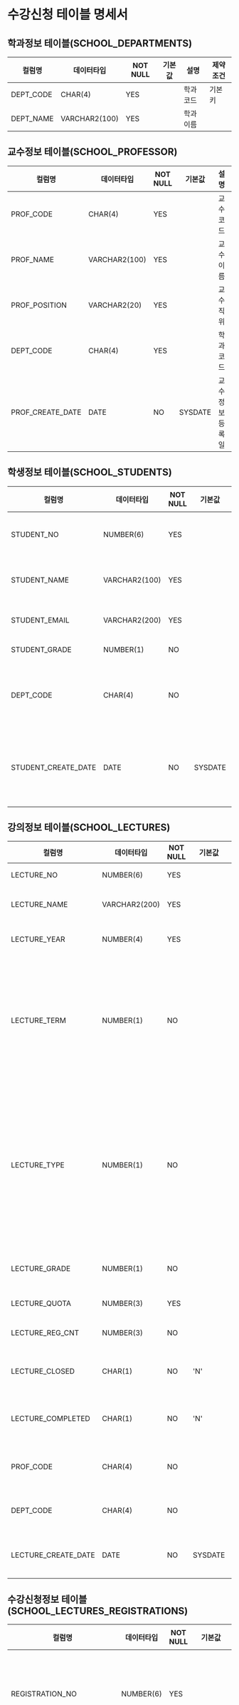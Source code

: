 # 수강신청 테이블 명세서

## 학과정보 테이블(SCHOOL_DEPARTMENTS)
| 컬럼명 | 데이터타입 | NOT NULL | 기본값 | 설명 | 제약조건 |
| --- | --- | --- | --- | --- | --- |
| DEPT_CODE | CHAR(4) | YES | | 학과코드 | 기본키 |
| DEPT_NAME | VARCHAR2(100) | YES | | 학과이름 | |

## 교수정보 테이블(SCHOOL_PROFESSOR)
| 컬럼명 | 데이터타입 | NOT NULL | 기본값 | 설명 | 제약조건 |
| --- | --- | --- | --- | --- | --- |
| PROF_CODE | CHAR(4) | YES | | 교수코드 | 기본키 |
| PROF_NAME | VARCHAR2(100) | YES | | 교수이름 | |
| PROF_POSITION | VARCHAR2(20) | YES | | 교수직위 | 체크 제약조건 <br/>(시간강사, 전임강사, <br/>조교수, 부교수, 정교수)<br/>중 하나만 가능  |
| DEPT_CODE | CHAR(4) | YES | | 학과코드 | 외래키 제약조건 <br/>SCHOOL_DEPARTMENTS의<br/>DEPT_CODE 참조|
| PROF_CREATE_DATE | DATE | NO | SYSDATE | 교수정보 등록일 | |

## 학생정보 테이블(SCHOOL_STUDENTS)
| 컬럼명 | 데이터타입 | NOT NULL | 기본값 | 설명 | 제약조건 |
| --- | --- | --- | --- | --- | --- |
| STUDENT_NO | NUMBER(6) | YES | | 학생번호 | 기본키 |
| STUDENT_NAME | VARCHAR2(100) | YES | | 학생이름 | |
| STUDENT_EMAIL | VARCHAR2(200) | YES | | 이메일 | 고유키 |
| STUDENT_GRADE | NUMBER(1) | NO | | 학년 | 체크 제약조건 <br/>(1, 2, 3, 4) 중 하나만 가능 |
| DEPT_CODE | CHAR(4) | NO | | 소속학과코드 | 외래키 제약조건 <br/>SCHOOL_DEPARTMENTS의<br/>DEPT_CODE 참조 |
| STUDENT_CREATE_DATE | DATE | NO | SYSDATE | 학생정보 등록일 | |

## 강의정보 테이블(SCHOOL_LECTURES)
| 컬럼명 | 데이터타입 | NOT NULL | 기본값 | 설명 | 제약조건 |
| --- | --- | --- | --- | --- | --- |
| LECTURE_NO | NUMBER(6) | YES | | 강의번호 | 기본키 |
| LECTURE_NAME | VARCHAR2(200) | YES | | 개설강의명 | |
| LECTURE_YEAR | NUMBER(4) | YES | | 강의 개설년도 | |
| LECTURE_TERM | NUMBER(1) | NO | | 강의 개설학기 <br/>(1:1학기, 2:2학기, <br/>3:계절학기) | 체크 제약조건<br/>(1, 2, 3) 중 하나만 가능  |
| LECTURE_TYPE | NUMBER(1) | NO | | 강의종류 <br/>(1:교양선택, 2:교양필수,<br/>3:전공선택, 4:전공선택) | 체크 제약조건<br/>(1, 2, 3, 4) 중 하나만 가능 |
| LECTURE_GRADE | NUMBER(1) | NO | | 강의 수강대상 학년 |  체크 제약조건<br/>(1, 2, 3, 4) 중 하나만 가능 |
| LECTURE_QUOTA | NUMBER(3) | YES | | 신청 정원 | |
| LECTURE_REG_CNT | NUMBER(3) | NO | | 신청자 수 | |
| LECTURE_CLOSED | CHAR(1) | NO | 'N' | 폐강여부 ('Y', 'N')| |
| LECTURE_COMPLETED | CHAR(1) | NO | 'N' | 모집마감여부 ('Y', 'N') | |
| PROF_CODE | CHAR(4) | NO | | 교수코드 | 외래키 제약조건 <br/>SCHOOL_PROFESSORS의<br/>PROF_CODE 참조 |
| DEPT_CODE | CHAR(4) | NO | | 소속학과코드 | 외래키 제약조건 <br/>SCHOOL_DEPARTMENTS의<br/>DEPT_CODE 참조 |
| LECTURE_CREATE_DATE | DATE | NO | SYSDATE | 강의정보 등록일 | |

## 수강신청정보 테이블(SCHOOL_LECTURES_REGISTRATIONS)
| 컬럼명 | 데이터타입 | NOT NULL | 기본값 | 설명 | 제약조건 |
| --- | --- | --- | --- | --- | --- |
| REGISTRATION_NO | NUMBER(6) | YES | | 수강신청 등록번호 | 기본키 |
| STUDENT_NO | NUMBER(6) | YES | | 학생번호 | 외래키제약조건 <br/>SCHOOL_STUDENTS의<br/>STUDENT_NO 참조 |
| LECTURE_NO | NUMBER(6) | YES | | 강의번호 | 외래키제약조건 <br/>SCHOOL_LECTURES의<br/>LECTURE_NO 참조 |
| REGISTRATION_CREATE_DATE | DATE | | SYSDATE | 수강신청정보 등록일 | |

## 시험성적정보 테이블(SCHOOL_EXAMS)
| 컬럼명 | 데이터타입 | NOT NULL | 기본값 | 설명 | 제약조건 |
| --- | --- | --- | --- | --- | --- |
| EXAM_NO | NUMBER(6) | YES | | 시험성적 번호 | 기본키 |
| REGISTRATION_NO | NUMBER(6) | YES | | 수강신청 등록 번호 | 외래키제약조건 <br/>SCHOOL_LECTURES_REGISTRATIONS의<br/>REGISTRATION_NO 참조 |
| EXAM_TYPE | VARCHAR2(50) | NO | | 시험종류 <br/>(중간, 기말, 레포트) | |
| EXAM_SCORE | NUMBER(3) | NO | | 시험성적 (0~100) | 체크제약조건 <br/>(1~100) 사이의 값만 가능|
| EXAM_CREATE_DATE | DATE | NO | SYSDATE | 시험 성적정보 등록일 | |

## 시퀀스 정보
| 시퀀스명 | 테이블 | 컬럼명 | 비고 |
| --- | --- | --- | --- |
| SCHOOL_STUDENT_SEQ | SCHOOL_STUDENTS | STUDENT_NO | 학생 번호 |
| SCHOOL_LECTURE_SEQ | SCHOOL_LECTURES | LECTURE_NO | 개설강의 번호 |
| SCHOOL_REGISTRATION_SEQ | SCHOOL_LECTURES_REGISTRATIONS | REGISTRATION_NO | 수강신청 등록 번호 |
| SCHOOL_EXAM_SEQ | SCHOOL_EXAMS | EXAM_NO | 시험성적 번호 |

## 기본키 정보 
| 테이블명 | 컬럼명 | 비고 |
| --- | --- | --- |
| SCHOOL_DEPARTMENTS | DEPT_CODE | 학과정보 등록시 관리자가 입력한다. |
| SCHOOL_PROFESSORS | PROF_CODE | 교수정보 등록시 관리자가 입력한다. |
| SCHOOL_STUDENTS | STUDENT_NO | 학생정보 등록시 SCHOOL_STUDENT_SEQ 일련번호를 저장한다. |
| SCHOOL_LECTURES | LECTURE_NO | 강의정보 등록시 SCHOOL_LECTURE_SEQ 일련번호를 저장한다. |
| SCHOOL_LECTURES_REGISTRATIONS | REGISTRATION_NO | 수강신청정보 등록시 SCHOOL_REGISTRATION_SEQ 일련번호를 저장한다. |
| SCHOOL_EXAMS | EXAM_NO | 시험성적정보 등록시 SCHOOL_EXAM_SEQ 일련번호를 저장한다. |

## 외래키 정보
| 테이블명 | 컬럼명 | 비고 |
| --- | --- | --- |
| SCHOOL_PROFESSORS | DEPT_CODE | SCHOOL_DEPARTMENTS의 DEPT_CODE 참조 |
| SCHOOL_STUDENTS | DEPT_CODE | SCHOOL_DEPARTMENTS의 DEPT_CODE 참조 |
| SCHOOL_LECTURES | PROF_CODE | SCHOOL_PROFESSORS의 PROF_CODE 참조 |
| SCHOOL_LECTURES | DEPT_CODE | SCHOOL_DEPARTMENTS의 DEPT_CODE 참조 |
| SCHOOL_LECTURES_REGISTRATIONS | STUDENT_NO | SCHOOL_STUDENTS의 STUDENT_NO 참조 |
| SCHOOL_LECTURES_REGISTRATIONS | LECTURE_NO | SCHOOL_LECTURES의 LECTURE_NO 참조 |
| SCHOOL_EXAMS | REGISTRATION_NO | SCHOOL_LECTURES_REGISTRATIONS의 REGISTRATRION_NO 참조 |


